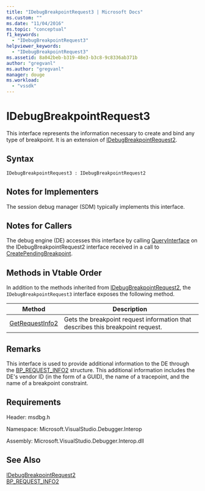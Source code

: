```yaml
---
title: "IDebugBreakpointRequest3 | Microsoft Docs"
ms.custom: ""
ms.date: "11/04/2016"
ms.topic: "conceptual"
f1_keywords: 
  - "IDebugBreakpointRequest3"
helpviewer_keywords: 
  - "IDebugBreakpointRequest3"
ms.assetid: 8a042beb-b319-48e3-b3c8-9c8336ab371b
author: "gregvanl"
ms.author: "gregvanl"
manager: douge
ms.workload: 
  - "vssdk"
---
```

# IDebugBreakpointRequest3
This interface represents the information necessary to create and bind any type of breakpoint. It is an extension of [IDebugBreakpointRequest2](../../../extensibility/debugger/reference/idebugbreakpointrequest2.md).  
  
## Syntax  
  
```  
IDebugBreakpointRequest3 : IDebugBreakpointRequest2  
```  
  
## Notes for Implementers  
 The session debug manager (SDM) typically implements this interface.  
  
## Notes for Callers  
 The debug engine (DE) accesses this interface by calling [QueryInterface](/cpp/atl/queryinterface) on the IDebugBreakpointRequest2 interface received in a call to [CreatePendingBreakpoint](../../../extensibility/debugger/reference/idebugengine2-creatependingbreakpoint.md).  
  
## Methods in Vtable Order  
 In addition to the methods inherited from [IDebugBreakpointRequest2](../../../extensibility/debugger/reference/idebugbreakpointrequest2.md), the `IDebugBreakpointRequest3` interface exposes the following method.  
  
|Method|Description|  
|------------|-----------------|  
|[GetRequestInfo2](../../../extensibility/debugger/reference/idebugbreakpointrequest3-getrequestinfo2.md)|Gets the breakpoint request information that describes this breakpoint request.|  
  
## Remarks  
 This interface is used to provide additional information to the DE through the [BP_REQUEST_INFO2](../../../extensibility/debugger/reference/bp-request-info2.md) structure. This additional information includes the DE's vendor ID (in the form of a GUID), the name of a tracepoint, and the name of a breakpoint constraint.  
  
## Requirements  
 Header: msdbg.h  
  
 Namespace: Microsoft.VisualStudio.Debugger.Interop  
  
 Assembly: Microsoft.VisualStudio.Debugger.Interop.dll  
  
## See Also  
 [IDebugBreakpointRequest2](../../../extensibility/debugger/reference/idebugbreakpointrequest2.md)   
 [BP_REQUEST_INFO2](../../../extensibility/debugger/reference/bp-request-info2.md)